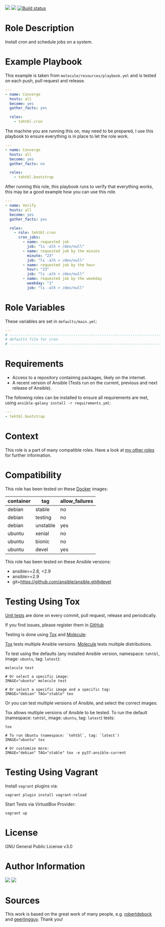<!-- get id via: ansible-galaxy info tehtbl.cron | grep -i "id:" -->
<a href="https://galaxy.ansible.com/tehtbl/cron"><img src="https://img.shields.io/ansible/role/44971"/></a> <a href="https://galaxy.ansible.com/tehtbl/cron"><img src="https://img.shields.io/ansible/quality/44971"/></a> <a href="https://travis-ci.org/tehtbl/ansible-role-cron"><img src="https://travis-ci.org/tehtbl/ansible-role-cron.svg?branch=master" alt="Build status"/></a>

Role Description
================

Install cron and schedule jobs on a system.

Example Playbook
================

This example is taken from `molecule/resources/playbook.yml` and is tested on each push, pull request and release.

```yaml
---
- name: Converge
  hosts: all
  become: yes
  gather_facts: yes

  roles:
    - tehtbl.cron

```

The machine you are running this on, may need to be prepared, I use this playbook to ensure everything is in place to let the role work.

```yaml
---
- name: Converge
  hosts: all
  become: yes
  gather_facts: no

  roles:
    - tehtbl.bootstrap

```

After running this role, this playbook runs to verify that everything works, this may be a good example how you can use this role.

```yaml
---
- name: Verify
  hosts: all
  become: yes
  gather_facts: yes

  roles:
    - role: tehtbl.cron
      cron_jobs:
        - name: requested job
          job: "ls -alh > /dev/null"
        - name: requested job by the minute
          minute: "23"
          job: "ls -alh > /dev/null"
        - name: requested job by the hour
          hour: "23"
          job: "ls -alh > /dev/null"
        - name: requested job by the weekday
          weekday: "1"
          job: "ls -alh > /dev/null"

```

Role Variables
==============

These variables are set in `defaults/main.yml`:

```yaml
---
# ------------------------------------------------------------------------
# defaults file for cron
# ------------------------------------------------------------------------

```

Requirements
============

- Access to a repository containing packages, likely on the internet.
- A recent version of Ansible (Tests run on the current, previous and next release of Ansible).

The following roles can be installed to ensure all requirements are met, using `ansible-galaxy install -r requirements.yml`:

```yaml
---
- tehtbl.bootstrap

```

Context
=======

This role is a part of many compatible roles. Have a look at [my other roles](https://github.com/tehtbl?utf8=%E2%9C%93&tab=repositories&q=ansible-role-&type=&language=) for further information.

Compatibility
=============

This role has been tested on these [Docker](https://hub.docker.com/) images:

|container|tag|allow_failures|
|---------|---|--------------|
|debian|stable|no|
|debian|testing|no|
|debian|unstable|yes|
|ubuntu|xenial|no|
|ubuntu|bionic|no|
|ubuntu|devel|yes|

This role has been tested on these Ansible versions:

- ansible>=2.8, <2.9
- ansible>=2.9
- git+https://github.com/ansible/ansible.git@devel

Testing Using Tox
=================

[Unit tests](https://travis-ci.org/tehtbl/ansible-role-cron) are done on every commit, pull request, release and periodically.

If you find issues, please register them in [GitHub](https://github.com/tehtbl/ansible-role-cron/issues)

Testing is done using [Tox](https://tox.readthedocs.io/en/latest/) and [Molecule](https://github.com/ansible/molecule):

[Tox](https://tox.readthedocs.io/en/latest/) tests multiple Ansible versions. [Molecule](https://github.com/ansible/molecule) tests multiple distributions.

To test using the defaults (any installed Ansible version, namespace: `tehtbl`, image: `ubuntu`, tag: `latest`):

```
molecule test

# Or select a specific image:
IMAGE="ubuntu" molecule test

# Or select a specific image and a specific tag:
IMAGE="debian" TAG="stable" tox
```

Or you can test multiple versions of Ansible, and select the correct images:

Tox allows multiple versions of Ansible to be tested. To run the default (namespace: `tehtbl`, image: `ubuntu`, tag: `latest`) tests:

```
tox

# To run Ubuntu (namespace: `tehtbl`, tag: `latest`)
IMAGE="ubuntu" tox

# Or customize more:
IMAGE="debian" TAG="stable" tox -e py37-ansible-current
```

Testing Using Vagrant
=====================

Install `vagrant` plugins via:
```
vagrant plugin install vagrant-reload
```

Start Tests via *VirtualBox* Provider:
```
vagrant up
```

License
=======

GNU General Public License v3.0

Author Information
==================

<a href="https://github.com/tehtbl"><img src="https://img.shields.io/badge/GitHub-tehtbl-blue/?style=flat&logo=github" /></a> <a href="https://twitter.com/tehtbl"><img src="https://img.shields.io/badge/Twitter-tehtbl-blue/?style=flat&logo=twitter" /></a>

Sources
=======

This work is based on the great work of many people, e.g. [robertdebock](https://github.com/robertdebock) and [geerlingguy](https://github.com/geerlingguy). Thank you!
